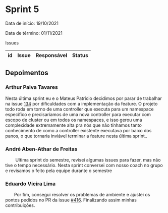 # Sprint 5

Data de início: 19/10/2021

Data de término: 01/11/2021

Issues

| id  | Issue | Responsável | Status |
| --- | ----- | ----------- | ------ |

## Depoimentos

### Arthur Paiva Tavares

Nesta última sprint eu e o Mateus Patrício decidimos por parar de trabalhar na issue [134](https://github.com/external-secrets/external-secrets/issues/134) por dificuldades com a implementação da feature. O projeto todo roda em torno de uma controller que executa para um namespace específico e precisaríamos de uma nova controller para executar com escopo de cluster ou em todos os namespaces, e isso gerou uma complexidade extremamente alta pra nós que não tínhamos tanto conhecimento de como a controller existente executava por baixo dos panos, o que tornaria inviável terminar a feature nesta última sprint..

### André Aben-Athar de Freitas

&emsp;&emsp; Ultima sprint do semestre, revisei algumas issues para fazer, mas não tive o tempo necessário. Nesta sprint conversei com nosso coach no grupo e revisamos o feito pela equipe durante o semestre

### Eduardo Vieira Lima

&emsp;&emsp;Por fim, consegui resolver os problemas de ambiente e ajustei os pontos pedidos no PR da issue [#416](https://github.com/external-secrets/external-secrets/issues/416). Finalizando assim minhas contribuições.